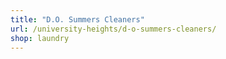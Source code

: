 ```yaml
---
title: "D.O. Summers Cleaners"
url: /university-heights/d-o-summers-cleaners/
shop: laundry
---
```

